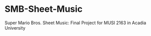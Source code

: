 SMB-Sheet-Music
===============

Super Mario Bros. Sheet Music: Final Project for MUSI 2163 in Acadia University
